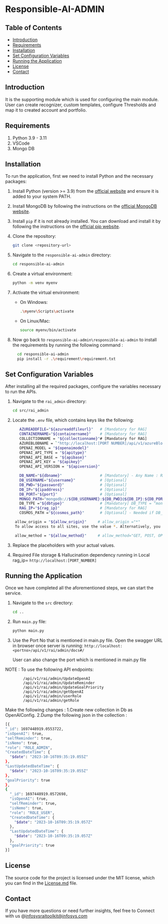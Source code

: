 # Responsible-AI-ADMIN

## Table of Contents

- [Introduction](#introduction)
- [Requirements](#requirements)
- [Installation](#installation)
- [Set Configuration Variables](#set-configuration-variables)
- [Running the Application](#running-the-application)
- [License](#license)
- [Contact](#contact)

## Introduction

It is the supporting module which is used for configuring the main module.
User can create recognizer, custom templates, configure Thresholds and map it to created account and portfolio.
 
## Requirements
1. Python 3.9 - 3.11
2. VSCode
3. Mongo DB
 
## Installation

To run the application, first we need to install Python and the necessary packages:
 
1. Install Python (version >= 3.9) from the [official website](https://www.python.org/downloads/) and ensure it is added to your system PATH.
 
2. Install MongoDB by following the instructions on the [official MongoDB website](https://docs.mongodb.com/manual/installation/).
 
3. Install `pip` if it is not already installed. You can download and install it by following the instructions on the [official pip website](https://pip.pypa.io/en/stable/installation/).

4. Clone the repository:
    ```sh
    git clone <repository-url>
    ```

5. Navigate to the `responsible-ai-admin` directory:
    ```sh
    cd responsible-ai-admin
    ```

6. Create a virtual environment:
    ```sh
    python -m venv myenv
    ```

7. Activate the virtual environment:
    - On Windows:
        ```sh
        .\myenv\Scripts\activate
         ```
 
    - On Linux/Mac:
        ```sh
        source myenv/bin/activate
        ```
8. Now go back to `responsible-ai-admin\responsible-ai-admin` to install the requirements by running the following command : 
   ```sh
     cd responsible-ai-admin
     pip install -r .\requirement\requirement.txt
     ```

## Set Configuration Variables
After installing all the required packages, configure the variables necessary to run the APIs.

1. Navigate to the `rai_admin` directory:
    ```sh
    cd src/rai_admin
    ```
2. Locate the `.env` file, which contains keys like the following:
   ```sh
      AZUREADDFILE="${azureaddfileurl}"   # [Mandatory for RAG]
      CONTAINERNAME="${containername}"    # [Mandatory for RAG]
      COLLECTIONNAME = "${collectionname}"# [Mandatory for RAG]
      AZUREBLOBNAME = `"http://localhost:[PORT NUMBER]/api/v1/azureBlob/getBlob?"`
      OPENAI_MODEL = "${openaimodel}"
      OPENAI_API_TYPE = "${apitype}"
      OPENAI_API_BASE = "${apibase}"
      OPENAI_API_KEY = "${apikey}"
      OPENAI_API_VERSION = "${apiversion}"

      DB_NAME="${dbname}"                 # [Mandatory] - Any Name : RAI_Admin_DB
      DB_USERNAME="${username}"           # [Optional] 
      DB_PWD="${password}"                # [Optional] 
      DB_IP="${ipaddress}"                # [Optional] 
      DB_PORT="${port}"                   # [Optional] 
      MONGO_PATH="mongodb://${DB_USERNAME}:${DB_PWD}@${DB_IP}:${DB_PORT}/"     # [Mandatory] MONGO_PATH = "mongodb://localhost:[PORT NUMBER]/"  - if using DB_TYPE = "mongo" locally. Also, use the port according your local
      DB_TYPE ="${dbtype}"                # [Mandatory] DB_TYPE = "mongo"
      RAG_IP="${rag_ip}"                  # [Mandatory for RAG]
      COSMOS_PATH ="${cosmos_path}"       # [Optional] - Needed if DB_TYPE = "cosmos"
   ```
   ```sh
    allow_origin = "${allow_origin}"     # allow_origin ="*"         
    To allow access to all sites, use the value *. Alternatively, you can specify a list of sites that should have access.

    allow_method = "${allow_method}"     # allow_method="GET, POST, OPTIONS, HEAD, DELETE, PATCH, UPDATE"
   ```
3. Replace the placeholders with your actual values.

4. Required File storage & Hallucination dependency running in Local
rag_ip= `http://localhost:[PORT_NUMBER]`

## Running the Application

Once we have completed all the aforementioned steps, we can start the service.

1. Navigate to the `src` directory:
    ```sh
    cd ..
    ```

2. Run `main.py` file:
    ```sh
    python main.py
     ```
3. Use the Port No that is mentioned in main.py file. Open the swagger URL in browser once server is running: 
  `http://localhost:<portno>/api/v1/rai/admin/docs#/`

    User can also change the port which is mentioned in main.py file

NOTE : To use the following API endpoints:

            /api/v1/rai/admin/UpdateOpenAI
            /api/v1/rai/admin/UpdateReminder
            /api/v1/rai/admin/UpdateGoalPriority
            /api/v1/rai/admin/getOpenAI
            /api/v1/rai/admin/userRole
            /api/v1/rai/admin/getRole
            
   Make the following changes :
    1.Create new collection in Db as OpenAIConfig.
    2.Dump the following json in the collection : 
   ```sh
   [{
   "_id": 1697448919.0553722,
   "isOpenAI": true,
   "selfReminder": true,
   "isNemo": true,
   "role": "ROLE_ADMIN",
   "CreatedDateTime": {
     "$date": "2023-10-16T09:35:19.055Z"
   },
   "LastUpdatedDateTime": {
     "$date": "2023-10-16T09:35:19.055Z"
   },
   "goalPriority": true
   },
   {
     "_id": 1697448919.0572698,
     "isOpenAI": true,
     "selfReminder": true,
     "isNemo": true,
     "role": "ROLE_USER",
     "CreatedDateTime": {
       "$date": "2023-10-16T09:35:19.057Z"
     },
     "LastUpdatedDateTime": {
       "$date": "2023-10-16T09:35:19.057Z"
     },
     "goalPriority": true
   }]
   ```

## License

The source code for the project is licensed under the MIT license, which you can find in the [License.md](License.md) file.

## Contact

If you have more questions or need further insights, feel free to Connect with us @infosysraitoolkit@infosys.com   
